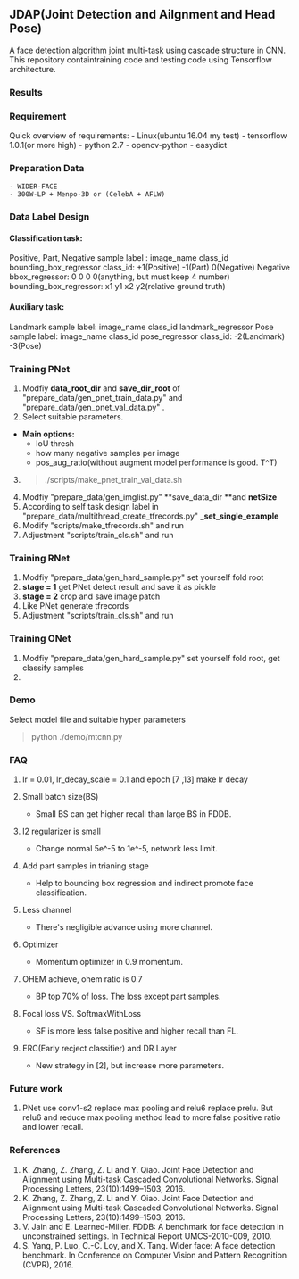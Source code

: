 ## JDAP(**J**oint **D**etection and **A**ilgnment and Head **P**ose)
A face detection algorithm joint multi-task using cascade structure in CNN. This repository containtraining code and testing code using Tensorflow architecture.

### Results

### Requirement
Quick overview of requirements:
    - Linux(ubuntu 16.04 my test)
	- tensorflow 1.0.1(or more high)
	- python 2.7
	- opencv-python
	- easydict

### Preparation Data
	- WIDER-FACE
	- 300W-LP + Menpo-3D or (CelebA + AFLW)

### Data Label Design

#### Classification task:
Positive, Part, Negative sample label : image_name class_id bounding_box_regressor
class_id: +1(Positive) -1(Part) 0(Negative)
Negative bbox_regressor: 0 0 0 0(anything, but must keep 4 number)
bounding_box_regressor: x1 y1 x2 y2(relative ground truth)

#### Auxiliary task:
Landmark sample label: image_name class_id landmark_regressor
Pose sample label: image_name class_id pose_regressor
class_id: -2(Landmark) -3(Pose)

### Training PNet
1. Modfiy **data_root_dir** and **save_dir_root** of "prepare_data/gen_pnet_train_data.py" and "prepare_data/gen_pnet_val_data.py" .
2. Select suitable parameters. 
- **Main options:**
  - IoU thresh
  - how many negative samples per image
  - pos_aug_ratio(without augment model performance is good. T^T)
3. > ./scripts/make_pnet_train_val_data.sh
4. Modfiy "prepare_data/gen_imglist.py" **save_data_dir **and **netSize**
5. According to self task design label in "prepare_data/multithread_create_tfrecords.py" **_set_single_example**
6. Modify "scripts/make_tfrecords.sh" and run
7. Adjustment "scripts/train_cls.sh" and run

### Training RNet
1. Modfiy "prepare_data/gen_hard_sample.py" set yourself fold root
2. **stage = 1** get PNet detect result and save it as pickle
3. **stage = 2** crop and save image patch
4. Like PNet generate tfrecords
5. Adjustment "scripts/train_cls.sh" and run

### Training ONet
1. Modfiy "prepare_data/gen_hard_sample.py" set yourself fold root, get classify samples
2. 

### Demo
Select model file and suitable hyper parameters
> python ./demo/mtcnn.py

### FAQ
1. lr = 0.01, lr_decay_scale = 0.1 and epoch [7 ,13] make lr decay
	
2. Small batch size(BS)
	- Small BS can get higher recall than large BS in FDDB.
3. l2 regularizer is small
	- Change normal 5e^-5 to 1e^-5, network less limit.
4. Add part samples in trianing stage
	- Help to bounding box regression and indirect promote face classification.
5. Less channel
	- There's negligible advance using more channel.
6. Optimizer
	- Momentum optimizer in 0.9 momentum.
7. OHEM achieve, ohem ratio is 0.7
	- BP top 70% of loss. The loss except part samples.
8. Focal loss VS. SoftmaxWithLoss
	- SF is more less false positive and higher recall than FL.
9. ERC(Early recject classifier) and DR Layer
	- New strategy in [2], but increase more parameters.

### Future work
1. PNet use conv1-s2 replace max pooling and relu6 replace prelu. But relu6 and reduce max pooling method lead
to more false positive ratio and lower recall.



### References
1. K. Zhang, Z. Zhang, Z. Li and Y. Qiao. Joint Face Detection and Alignment using Multi-task Cascaded Convolutional Networks. Signal Processing Letters, 23(10):1499–1503, 2016.
2. K. Zhang, Z. Zhang, Z. Li and Y. Qiao. Joint Face Detection and Alignment using Multi-task Cascaded Convolutional Networks. Signal Processing Letters, 23(10):1499–1503, 2016.
3. V. Jain and E. Learned-Miller. FDDB: A benchmark for face detection in unconstrained settings. In Technical Report UMCS-2010-009, 2010.
4. S. Yang, P. Luo, C.-C. Loy, and X. Tang. Wider face: A face detection benchmark. In Conference on Computer Vision and Pattern Recognition (CVPR), 2016.
